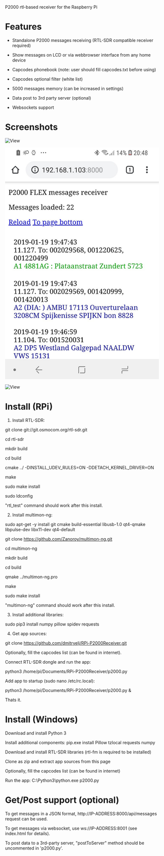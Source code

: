 P2000 rtl-based receiver for the Raspberry Pi

# Features

- Standalone P2000 messages receiving (RTL-SDR compatible receiver required)

- Show messages on LCD or via webbrowser interface from any home device

- Capcodes phonebook (note: user should fill capcodes.txt before using)

- Capcodes optional filter (white list)

- 5000 messages memory (can be increased in settings)

- Data post to 3rd party server (optional)

- Websockets support

# Screenshots

![View](/screenshots/RPi_P2000.jpg)

![View](/screenshots/RPi_P2000_web.jpg)

![View](/screenshots/ConsoleOutput.jpg)

# Install (RPi)

1) Install RTL-SDR:

git clone git://git.osmocom.org/rtl-sdr.git

cd rtl-sdr

mkdir build

cd build

cmake ../ -DINSTALL_UDEV_RULES=ON -DDETACH_KERNEL_DRIVER=ON

make

sudo make install

sudo ldconfig


"rtl_test" command should work after this install.

2) Install multimon-ng:

sudo apt-get -y install git cmake build-essential libusb-1.0 qt4-qmake libpulse-dev libx11-dev qt4-default

git clone https://github.com/Zanoroy/multimon-ng.git

cd multimon-ng

mkdir build

cd build

qmake ../multimon-ng.pro

make

sudo make install


"multimon-ng" command should work after this install.

3) Install additional libraries:

sudo pip3 install numpy pillow spidev requests

4) Get app sources:

git clone https://github.com/dmitryelj/RPi-P2000Receiver.git

Optionally, fill the capcodes list (can be found in internet).

Connect RTL-SDR dongle and run the app:

python3 /home/pi/Documents/RPi-P2000Receiver/p2000.py

Add app to startup (sudo nano /etc/rc.local):

python3 /home/pi/Documents/RPi-P2000Receiver/p2000.py &

Thats it.

# Install (Windows)

Download and install Python 3

Install additional components: pip.exe install Pillow tzlocal requests numpy

Download and install RTL-SDR libraries (rtl-fm is required to be installed)

Clone as zip and extract app sources from this page

Optionally, fill the capcodes list (can be found in internet)

Run the app: C:\Python3\python.exe p2000.py 

# Get/Post support (optional) 

To get messages in a JSON format, http://IP-ADDRESS:8000/api/messages request can be used.

To get messages via websocket, use ws://IP-ADDRESS:8001 (see index.html for details).

To post data to a 3rd-party server, "postToServer" method should be uncommented in 'p2000.py'. 
